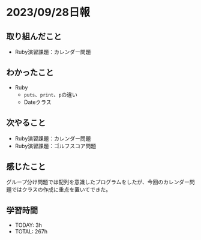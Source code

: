 # 2023/09/28日報
## 取り組んだこと
- Ruby演習課題：カレンダー問題

## わかったこと
- Ruby
  - `puts`、`print`、`p`の違い
  - Dateクラス

## 次やること
- Ruby演習課題：カレンダー問題
- Ruby演習課題：ゴルフスコア問題

## 感じたこと
グループ分け問題では配列を意識したプログラムをしたが、今回のカレンダー問題ではクラスの作成に重点を置いてできた。  

## 学習時間
- TODAY: 3h
- TOTAL: 267h
